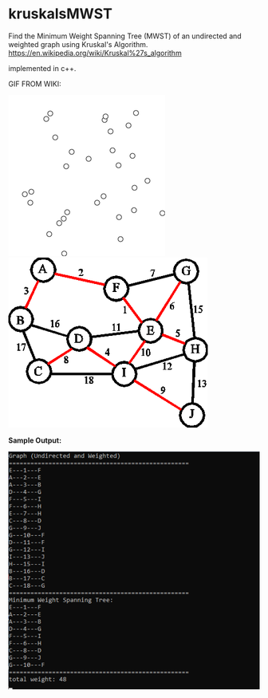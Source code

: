 # kruskalsMWST
Find the Minimum Weight Spanning Tree (MWST) of an undirected and weighted graph using Kruskal's Algorithm.
https://en.wikipedia.org/wiki/Kruskal%27s_algorithm

implemented in c++.

GIF FROM WIKI:

![](KruskalDemo.gif)
![](example-spanning-tree.gif)

**Sample Output:**


![](mwstimg.png)
